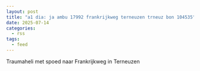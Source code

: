 ```yaml
---
layout: post
title: "a1 dia: ja ambu 17992 frankrijkweg terneuzen trneuz bon 104535"
date: 2025-07-14
categories: 
  - rss
tags: 
  - feed
---
```


Traumaheli met spoed naar Frankrijkweg in Terneuzen
